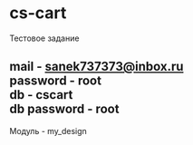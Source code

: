 # cs-cart
Тестовое задание

mail - sanek737373@inbox.ru <br>
password - root <br>
db - cscart <br>
db password - root
--------------------------------
Модуль - my_design

